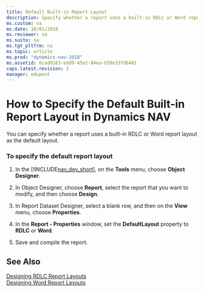 ```yaml
---
title: Default Built-in Report Layout
description: Specify whether a report uses a built-in RDLC or Word report layout as the default layout for viewing the reports in Microsoft Dynamics NAV. 
ms.custom: na
ms.date: 10/01/2018
ms.reviewer: na
ms.suite: na
ms.tgt_pltfrm: na
ms.topic: article
ms.prod: "dynamics-nav-2018"
ms.assetid: 6cad9163-edd9-45e2-84ea-b59e33fdb481
caps.latest.revision: 2
manager: edupont
---
```

# How to Specify the Default Built-in Report Layout in Dynamics NAV
You can specify whether a report uses a built-in RDLC or Word report layout as the default layout.  
  
### To specify the default report layout  
  
1.  In the [!INCLUDE[nav_dev_short](includes/nav_dev_short_md.md)], on the **Tools** menu, choose **Object Designer**.  
  
2.  In Object Designer, choose **Report**, select the report that you want to modify, and then choose **Design**.  
  
3.  In Report Dataset Designer, select a blank row, and then on the **View** menu, choose **Properties**.  
  
4.  In the **Report - Properties** window, set the **DefaultLayout** property to **RDLC** or **Word**.  
  
5.  Save and compile the report.  
  
## See Also  
 [Designing RDLC Report Layouts](Designing-RDLC-Report-Layouts.md)   
 [Designing Word Report Layouts](Designing-Word-Report-Layouts.md)